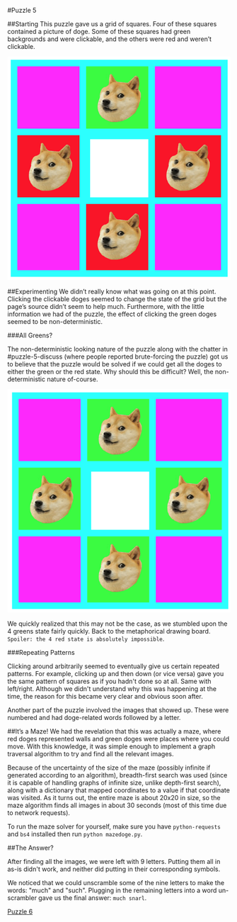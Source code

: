 #Puzzle 5

##Starting
This puzzle gave us a grid of squares. Four of these squares contained a picture of doge. Some of these squares had green backgrounds and were clickable, and the others were red and weren’t clickable.

![Screen](https://raw.githubusercontent.com/MAKE-UIUC/CrackMIT/master/Puzzle%205/initial.png)

##Experimenting
We didn’t really know what was going on at this point. Clicking the clickable doges seemed to change the state of the grid but the page’s source didn’t seem to help much. Furthermore, with the little information we had of the puzzle, the effect of clicking the green doges seemed to be non-deterministic. 

###All Greens?

The non-deterministic looking nature of the puzzle along with the chatter in #puzzle-5-discuss (where people reported brute-forcing the puzzle) got us to believe that the puzzle would be solved if we could get all the doges to either the green or the red state. Why should this be difficult? Well, the non-deterministic nature of-course.

![4 Greens State](https://raw.githubusercontent.com/MAKE-UIUC/CrackMIT/master/Puzzle%205/4_greens.png)

We quickly realized that this may not be the case, as we stumbled upon the 4 greens state fairly quickly. Back to the metaphorical drawing board. `Spoiler: the 4 red state is absolutely impossible`.

###Repeating Patterns

Clicking around arbitrarily seemed to eventually give us certain repeated patterns. For example, clicking up and then down (or vice versa) gave you the same pattern of squares as if you hadn't done so at all. Same with left/right. Although we didn't understand why this was happening at the time, the reason for this became very clear and obvious soon after.

Another part of the puzzle involved the images that showed up. These were numbered and had doge-related words followed by a letter.

##It’s a Maze!
We had the revelation that this was actually a maze, where red doges represented walls and green doges were places where you could move. With this knowledge, it was simple enough to implement a graph traversal algorithm to try and find all the relevant images.

Because of the uncertainty of the size of the maze (possibly infinite if generated according to an algorithm), breadth-first search was used (since it is capable of handling graphs of infinite size, unlike depth-first search), along with a dictionary that mapped coordinates to a value if that coordinate was visited. As it turns out, the entire maze is about 20x20 in size, so the maze algorithm finds all images in about 30 seconds (most of this time due to network requests).

To run the maze solver for yourself, make sure you have `python-requests` and `bs4` installed then run `python mazedoge.py`.

##The Answer?

After finding all the images, we were left with 9 letters. Putting them all in as-is didn't work, and neither did putting in their corresponding symbols.

We noticed that we could unscramble some of the nine letters to make the words: "much" and "such". Plugging in the remaining letters into a word un-scrambler gave us the final answer: `much snarl`.

[Puzzle 6](https://github.com/MAKE-UIUC/CrackMIT/tree/master/Puzzle%206)
